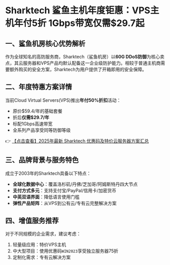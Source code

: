 # Sharktech 鲨鱼主机年度钜惠：VPS主机年付5折 1Gbps带宽仅需$29.7起

## 一、鲨鱼机房核心优势解析

作为全球知名的高防服务商，Sharktech（鲨鱼机房）以**60G DDoS防御**为核心卖点，其云服务器和VPS产品均默认配备这一企业级防护能力。相较于普通主机商需要额外购买的安全方案，Sharktech为用户提供了开箱即用的安全保障。

## 二、年度特惠方案详情

当前Cloud Virtual Servers(VPS)推出**年付50%折扣**活动：
- 原价$59.4/年的基础套餐
- 折后**仅需$29.7/年**
- 标配1Gbps高速带宽
- 全系列产品享受同等防御等级

👉 [【点击查看】2025年最新 Sharktech 优惠码及特价云服务器方案汇总](https://bit.ly/Sharktech)

## 三、品牌背景与服务特色

成立于2003年的Sharktech具备以下特点：
- **全球化数据中心**：覆盖洛杉矶/丹佛/芝加哥/阿姆斯特丹四大节点
- **支付方式多元**：支持支付宝/PayPal/信用卡/加密货币
- **中英双语界面**：降低语言使用门槛
- **弹性产品矩阵**：从VPS到公有云/专有云完整解决方案

## 四、增值服务推荐

对于不同规模的企业需求，建议考虑：
1. 轻量级应用：特价VPS主机
2. 中大型项目：使用优惠码`WIN2023`享受独立服务器75折
3. 定制化需求：专有云解决方案